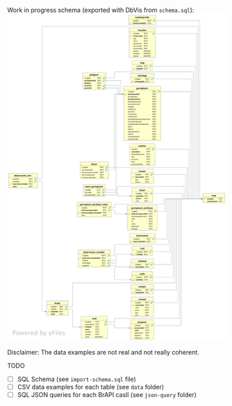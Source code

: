 Work in progress schema (exported with DbVis from `schema.sql`):
![BrAPI V1 schema](diagram.svg)

Disclaimer:
The data examples are not real and not really coherent.

TODO
- [ ] SQL Schema (see `import-schema.sql` file)
- [ ] CSV data examples for each table (see `data` folder)
- [ ] SQL JSON queries for each BrAPI casll (see `json-query` folder)
